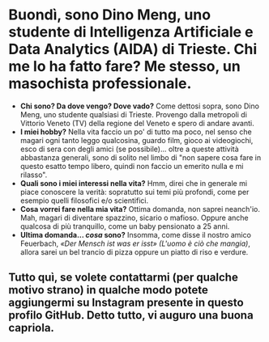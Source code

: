 # Buondì, sono Dino Meng, uno studente di Intelligenza Artificiale e Data Analytics (AIDA) di Trieste. Chi me lo ha fatto fare? Me stesso, un masochista professionale.

- **Chi sono? Da dove vengo? Dove vado?** Come dettosi sopra, sono Dino Meng, uno studente qualsiasi di Trieste. Provengo dalla metropoli di Vittorio Veneto (TV) della regione del Veneto e spero di andare avanti.
- **I miei hobby?** Nella vita faccio un po' di tutto ma poco, nel senso che magari ogni tanto leggo qualcosina, guardo film, gioco ai videogiochi, esco di sera con degli amici (se possibile)... oltre a queste attività abbastanza generali, sono di solito nel limbo di "non sapere cosa fare in questo esatto tempo libero, quindi non faccio un emerito nulla e mi rilasso".
- **Quali sono i miei interessi nella vita?** Hmm, direi che in generale mi piace conoscere la verità: sopratutto sui temi più profondi, come per esempio quelli filosofici e/o scientifici.
- **Cosa vorrei fare nella mia vita?** Ottima domanda, non saprei neanch'io. Mah, magari di diventare spazzino, sicario o mafioso. Oppure anche qualcosa di più tranquillo, come un baby pensionato a 25 anni.
- **Ultima domanda... _cosa_ sono?** Insomma, come disse il nostro amico Feuerbach, *«Der Mensch ist was er isst» (L'uomo è ciò che mangia)*, allora sarei un bel trancio di pizza oppure un piatto di riso e verdure.

## Tutto quì, se volete contattarmi (per qualche motivo strano) in qualche modo potete aggiungermi su Instagram presente in questo profilo GitHub. Detto tutto, vi auguro una buona capriola.


<!---
OdinMeng/OdinMeng is a ✨ special ✨ repository because its `README.md` (this file) appears on your GitHub profile.
You can click the Preview link to take a look at your changes.
--->
